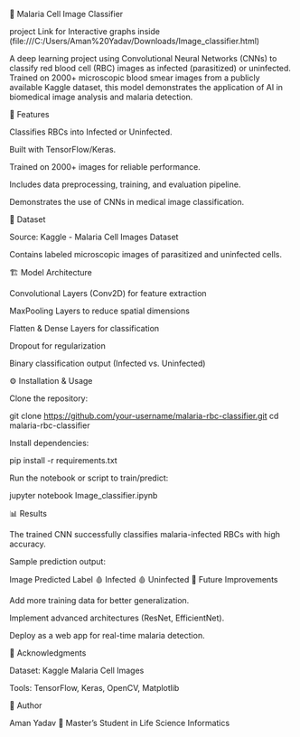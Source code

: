 🧬 Malaria Cell Image Classifier

project Link for Interactive graphs inside (file:///C:/Users/Aman%20Yadav/Downloads/Image_classifier.html)

A deep learning project using Convolutional Neural Networks (CNNs) to classify red blood cell (RBC) images as infected (parasitized) or uninfected.
Trained on 2000+ microscopic blood smear images from a publicly available Kaggle dataset, this model demonstrates the application of AI in biomedical image analysis and malaria detection.

🚀 Features

Classifies RBCs into Infected or Uninfected.

Built with TensorFlow/Keras.

Trained on 2000+ images for reliable performance.

Includes data preprocessing, training, and evaluation pipeline.

Demonstrates the use of CNNs in medical image classification.

📂 Dataset

Source: Kaggle - Malaria Cell Images Dataset

Contains labeled microscopic images of parasitized and uninfected cells.

🏗️ Model Architecture

Convolutional Layers (Conv2D) for feature extraction

MaxPooling Layers to reduce spatial dimensions

Flatten & Dense Layers for classification

Dropout for regularization

Binary classification output (Infected vs. Uninfected)

⚙️ Installation & Usage

Clone the repository:

git clone https://github.com/your-username/malaria-rbc-classifier.git
cd malaria-rbc-classifier


Install dependencies:

pip install -r requirements.txt


Run the notebook or script to train/predict:

jupyter notebook Image_classifier.ipynb

📊 Results

The trained CNN successfully classifies malaria-infected RBCs with high accuracy.

Sample prediction output:

Image	Predicted Label
🩸	Infected
🩸	Uninfected
🔮 Future Improvements

Add more training data for better generalization.

Implement advanced architectures (ResNet, EfficientNet).

Deploy as a web app for real-time malaria detection.

🙌 Acknowledgments

Dataset: Kaggle Malaria Cell Images

Tools: TensorFlow, Keras, OpenCV, Matplotlib

👤 Author

Aman Yadav
📌 Master’s Student in Life Science Informatics

